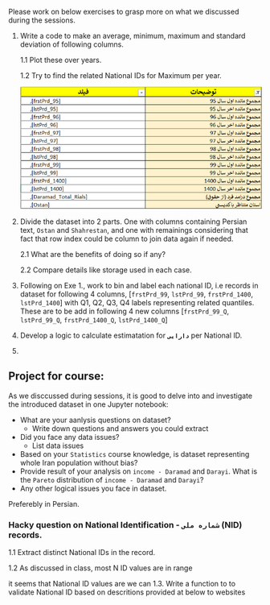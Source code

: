 

Please work on below exercises to grasp more on what we discussed during the sessions.

1. Write a code to make an average, minimum, maximum and standard deviation of following columns.
 
   1.1 Plot these over years.
   
   1.2 Try to find the related National IDs for Maximum per year.

   ![image](https://github.com/jupihes/Pandas_short_course/blob/main/images/sample_columns.png)

2. Divide the dataset into 2 parts. One with columns containing Persian text, `Ostan` and `Shahrestan`, and one with remainings 
considering that fact that row index could be column to join data again if needed.
   
   2.1 What are the benefits of doing so if any?
   
   2.2 Compare details like storage used in each case. 




3. Following on Exe 1., work to bin and label each national ID, i.e records in dataset for following 4 columns, [`frstPrd_99`, `lstPrd_99`, `frstPrd_1400`, `lstPrd_1400`] with Q1, Q2, Q3, Q4 labels representing related quantiles. These are to be add in following 4 new columns [`frstPrd_99_Q`, `lstPrd_99_Q`, `frstPrd_1400_Q`, `lstPrd_1400_Q`]

4. Develop a logic to calculate estimatation for **`دارایی`** per National ID.

6.  
## Project for course:

As we disccussed during sessions, it is good to delve into and investigate the introduced dataset in one Jupyter notebook:

  - What are your aanlysis questions on dataset?
     - Write down questions and answers you could extract 
  - Did you face any data issues?
     - List data issues
  - Based on your `Statistics` course knowledge, is dataset representing whole Iran population without bias?
  - Provide result of your analysis on `income - Daramad` and `Darayi`. What is the `Pareto` distribution of `income - Daramad` and `Darayi`?
  - Any other logical issues you face in dataset.
  
Preferebly in Persian.


### Hacky question on National Identification - `شماره ملی` (NID) records.
1.1 Extract distinct National IDs in the record.

1.2 As discussed in class, most N ID values are in range 

it seems that National ID values are we can 
1.3. Write a function to to validate National ID based on descritions provided at  below to websites 
